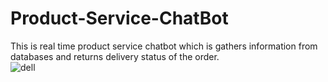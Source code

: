 # Product-Service-ChatBot
This is real time product service chatbot which is gathers information from databases and returns delivery status of the order.<br/>
![dell](https://user-images.githubusercontent.com/46564084/93430381-3859e680-f8e0-11ea-8f21-08315e56414f.JPG)
